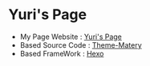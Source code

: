 # Yuri's Page
- My Page Website   : [Yuri's Page](https://fanzhiwei.top)
- Based Source Code : [Theme-Matery](https://github.com/blinkfox/hexo-theme-matery)
- Based FrameWork   : [Hexo](https://hexo.io/zh-cn/)

